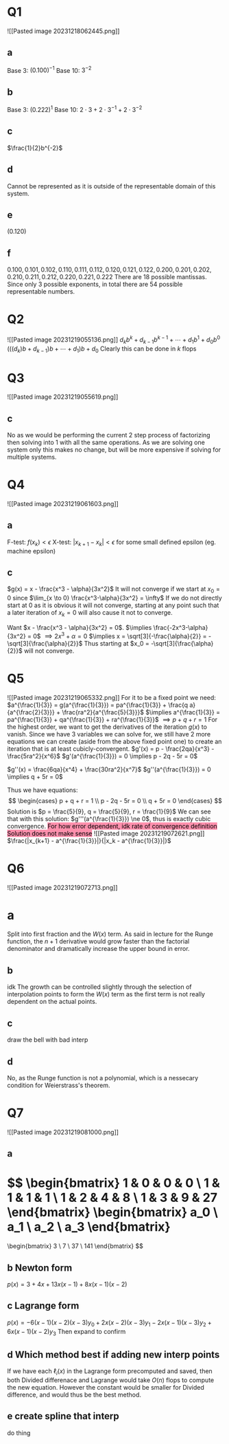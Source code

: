 # Q1
![[Pasted image 20231218062445.png]]
## a
Base 3: $(0.100)^{-1}$
Base 10: $3^{-2}$
## b
Base 3: $(0.222)^{1}$
Base 10: $2 \cdot 3 + 2 \cdot 3^{-1} + 2 \cdot 3^{-2}$
## c
$\frac{1}{2}b^{-2}$
## d
Cannot be represented as it is outside of the representable domain of this system.
## e
$(0.120)$
## f
$0.100, 0.101, 0.102, 0.110, 0.111, 0.112, 0.120, 0.121, 0.122, 0.200, 0.201, 0.202, 0.210, 0.211, 0.212, 0.220, 0.221, 0.222$
There are 18 possible mantissas. Since only 3 possible exponents, in total there are 54 possible representable numbers.
# Q2
![[Pasted image 20231219055136.png]]
$d_kb^k + d_{k-1}b^{k-1} + \cdots + d_1b^1 + d_0b^0$
$(((d_k)b + d_{k-1})b + \cdots + d_1)b + d_0$
Clearly this can be done in $k$ flops
# Q3
![[Pasted image 20231219055619.png]]
## c
No as we would be performing the current 2 step process of factorizing then solving into 1 with all the same operations. As we are solving one system only this makes no change, but will be more expensive if solving for multiple systems.
# Q4
![[Pasted image 20231219061603.png]]
## a
F-test: $f(x_k) < \epsilon$ 
X-test: $|x_{k+1} - x_k| < \epsilon$ for some small defined epsilon (eg. machine epsilon)
## c
$g(x) = x - \frac{x^3 - \alpha}{3x^2}$
It will not converge if we start at $x_0 = 0$ since $\lim_{x \to 0} \frac{x^3-\alpha}{3x^2} = \infty$
If we do not directly start at $0$ as it is obvious it will not converge, starting at any point such that a later iteration of $x_k = 0$ will also cause it not to converge.

Want $x - \frac{x^3 - \alpha}{3x^2} = 0$.
$\implies \frac{-2x^3-\alpha}{3x^2} = 0$
$\implies 2x^3 + \alpha = 0$
$\implies x = \sqrt[3]{-\frac{\alpha}{2}} = -\sqrt[3]{\frac{\alpha}{2}}$
Thus starting at $x_0 = -\sqrt[3]{\frac{\alpha}{2}}$ will not converge.
# Q5
![[Pasted image 20231219065332.png]]
For it to be a fixed point we need:
$a^{\frac{1}{3}} = g(a^{\frac{1}{3}}) = pa^{\frac{1}{3}} + \frac{q a}{a^{\frac{2}{3}}} + \frac{ra^2}{a^{\frac{5}{3}}}$
$\implies a^{\frac{1}{3}} = pa^{\frac{1}{3}} + qa^{\frac{1}{3}} + ra^{\frac{1}{3}}$
$\implies p + q + r = 1$
For the highest order, we want to get the derivatives of the iteration $g(x)$ to vanish. Since we have 3 variables we can solve for, we still have 2 more equations we can create (aside from the above fixed point one) to create an iteration that is at least cubicly-convergent.
$g'(x) = p - \frac{2qa}{x^3}  -\frac{5ra^2}{x^6}$
$g'(a^{\frac{1}{3}}) = 0 \implies p - 2q - 5r = 0$

$g''(x) = \frac{6qa}{x^4} + \frac{30ra^2}{x^7}$
$g''(a^{\frac{1}{3}}) = 0 \implies q + 5r = 0$

Thus we have equations:
$$
\begin{cases}
p + q + r = 1 \\
p - 2q - 5r = 0 \\
q + 5r = 0
\end{cases}
$$
Solution is $p = \frac{5}{9}, q = \frac{5}{9}, r = \frac{1}{9}$
We can see that with this solution: $g'''(a^{\frac{1}{3}}) \ne 0$, thus is exactly cubic convergence.
<mark style="background: #FF5582A6;">For how error dependent, idk rate of convergence definition Solution does not make sense</mark>
![[Pasted image 20231219072621.png]]
$\frac{|x_{k+1} - a^{\frac{1}{3}}|}{|x_k - a^{\frac{1}{3}}|}$
# Q6
![[Pasted image 20231219072713.png]]
# a
Split into first fraction and the $W(x)$ term.
As said in lecture for the Runge function, the $n+1$ derivative would grow faster than the factorial denominator and dramatically increase the upper bound in error.
## b
idk
The growth can be controlled slightly through the selection of interpolation points to form the $W(x)$ term as the first term is not really dependent on the actual points.
## c
 draw the bell with bad interp
## d
No, as the Runge function is not a polynomial, which is a nessecary condition for Weierstrass's theorem.
# Q7
![[Pasted image 20231219081000.png]]
## a
$$
\begin{bmatrix}
1 & 0 & 0 & 0 \\
1 & 1 & 1 & 1 \\
1 & 2 & 4 & 8 \\
1 & 3 & 9 & 27
\end{bmatrix}
\begin{bmatrix}
a_0 \\
a_1 \\
a_2 \\
a_3
\end{bmatrix}
=
\begin{bmatrix}
3 \\
7 \\
37 \\
141
\end{bmatrix}
$$
## b Newton form
$p(x) = 3 + 4x + 13x(x-1) + 8x(x-1)(x-2)$
## c Lagrange form
$p(x) = -6(x-1)(x-2)(x-3)y_0 + 2x(x-2)(x-3)y_1 -2x(x-1)(x-3)y_2 + 6x(x-1)(x-2)y_3$
Then expand to confirm
## d Which method best if adding new interp points
If we have each $\ell_i(x)$ in the Lagrange form precomputed and saved, then both Divided differenace and Lagrange would take $O(n)$ flops to compute the new equation. However the constant would be smaller for Divided difference, and would thus be the best method.
## e create spline that interp
do thing